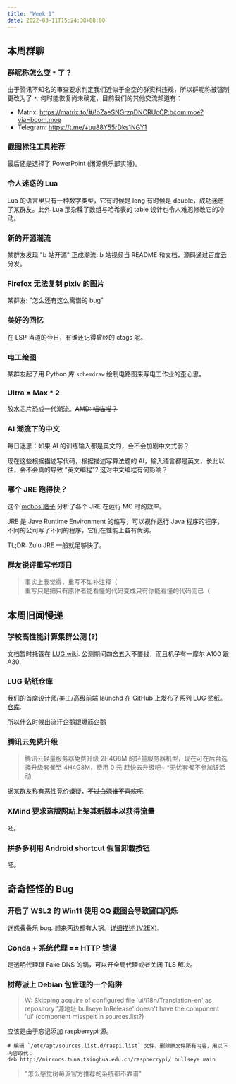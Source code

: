 ```yaml
---
title: "Week 1"
date: 2022-03-11T15:24:38+08:00
---
```


## 本周群聊

### 群昵称怎么变 `*` 了？

由于腾讯不知名的审查要求判定我们近似于全空的群资料违规，所以群昵称被强制更改为了 `*`. 何时能恢复尚未确定，目前我们的其他交流频道有：

- Matrix: https://matrix.to/#/!bZaeSNGrzpDNCRUcCP:bcom.moe?via=bcom.moe
- Telegram: https://t.me/+uu88Y55rDks1NGY1

### 截图标注工具推荐

最后还是选择了 PowerPoint (闭源俱乐部实锤)。

### 令人迷惑的 Lua

Lua 的语言里只有一种数字类型，它有时候是 long 有时候是 double，成功迷惑了某群友。此外 Lua 那杂糅了数组与哈希表的 table 设计也令人难忍修改它的冲动。

### 新的开源潮流

某群友发现 "b 站开源" 正成潮流: b 站视频当 README 和文档，源码通过百度云分发。

### Firefox 无法复制 pixiv 的图片

某群友: "怎么还有这么离谱的 bug"

### 美好的回忆

在 LSP 当道的今日，有谁还记得曾经的 ctags 呢。

### 电工绘图

某群友起了用 Python 库 `schemdraw` 绘制电路图来写电工作业的歪心思。

### Ultra = Max \* 2

胶水芯片恐成一代潮流。~~AMD: 喵喵喵？~~

### AI 潮流下的中文

每日迷思：如果 AI 的训练输入都是英文的，会不会加剧中文式弱？

现在这些根据描述写代码，根据描述写算法题的 AI，输入语言都是英文，长此以往，会不会真的导致 "英文编程"? 这对中文编程有何影响？

### 哪个 JRE 跑得快？

这个 [mcbbs 贴子](https://www.mcbbs.net/thread-1232993-1-1.html) 分析了各个 JRE 在运行 MC 时的效率。

JRE 是 Jave Runtime Environment 的缩写，可以视作运行 Java 程序的程序，不同的公司写了不同的程序，它们在性能上各有优劣。

TL;DR: Zulu JRE 一般就足够快了。

### 群友锐评重写老项目

> 事实上我觉得，重写不如补注释（  
> 重写只是把只有原作者能看懂的代码变成只有你能看懂的代码而已（

## 本周旧闻慢递

### 学校高性能计算集群公测 (?)

文档暂时托管在 [LUG wiki](https://wiki.hitsz.org/hpc-doc/main/). 公测期间四舍五入不要钱，而且机子有一摩尔 A100 跟 A30.

### LUG 贴纸仓库

我们的首席设计师/美工/高级前端 launchd 在 GitHub 上发布了系列 LUG 贴纸。 [仓库](https://github.com/hitszlug/hitsz-lug-stickers).

~~所以什么时候出流汗企鹅跟爆筋企鹅~~

### 腾讯云免费升级

> 腾讯云轻量服务器免费升级
> 2H4G8M 的轻量服务器机型，现在可在后台选择升级套餐至 4H4G8M，费用 0 元
> 赶快去升级吧~ \*无忧套餐不参加该活动

据某群友称有恶性竞价嫌疑，~~不过白嫖谁不喜欢呢~~.

### XMind 要求盗版网站上架其新版本以获得流量

呸。

### 拼多多利用 Android shortcut 假冒卸载按钮

呸。

## 奇奇怪怪的 Bug

### 开启了 WSL2 的 Win11 使用 QQ 截图会导致窗口闪烁

迷惑叠叠乐 bug. 想来两边都有大锅。[详细描述 (V2EX)](https://www.v2ex.com/t/810392).

### Conda + 系统代理 == HTTP 错误

是透明代理跟 Fake DNS 的锅，可以开全局代理或者关闭 TLS 解决。

### 树莓派上 Debian 包管理的一个陷阱

> W: Skipping acquire of configured file 'ui/i18n/Translation-en' as repository '源地址 bullseye InRelease' doesn't have the component 'ui' (component misspelt in sources.list?)

应该是由于忘记添加 raspberrypi 源。

```
# 编辑 `/etc/apt/sources.list.d/raspi.list` 文件，删除原文件所有内容，用以下内容取代：
deb http://mirrors.tuna.tsinghua.edu.cn/raspberrypi/ bullseye main
```

> "怎么感觉树莓派官方推荐的系统都不靠谱"
